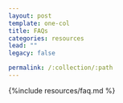 ```yaml
---
layout: post
template: one-col
title: FAQs
categories: resources
lead: ""
legacy: false

permalink: /:collection/:path
---
```



{%include resources/faq.md %}
